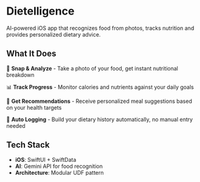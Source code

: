# Dietelligence
AI-powered iOS app that recognizes food from photos, tracks nutrition and provides personalized dietary advice.

## What It Does

📸 **Snap & Analyze** - Take a photo of your food, get instant nutritional breakdown

📊 **Track Progress** - Monitor calories and nutrients against your daily goals

🎯 **Get Recommendations** - Receive personalized meal suggestions based on your health targets

📝 **Auto Logging** - Build your dietary history automatically, no manual entry needed

## Tech Stack

- **iOS**: SwiftUI + SwiftData
- **AI**: Gemini API for food recognition
- **Architecture**: Modular UDF pattern
